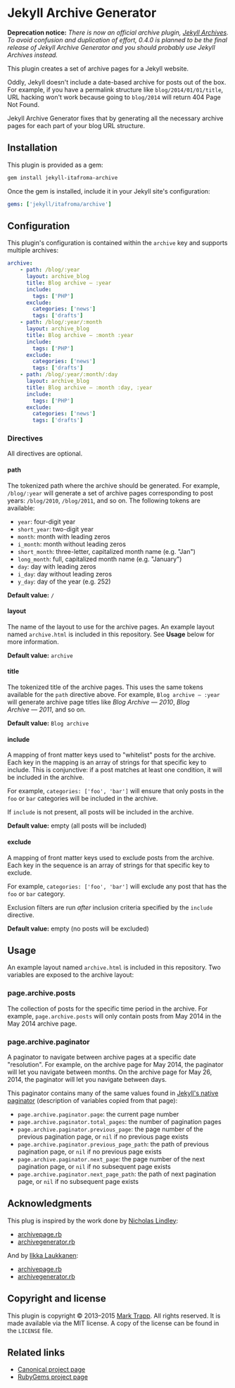 # Jekyll Archive Generator

**Deprecation notice:** *There is now an official archive plugin, [Jekyll Archives][1]. To avoid confusion and duplication of effort, 0.4.0 is planned to be the final release of Jekyll Archive Generator and you should probably use Jekyll Archives instead.*

This plugin creates a set of archive pages for a Jekyll website.

Oddly, Jekyll doesn't include a date-based archive for posts out of the box. For example, if you have a permalink structure like `blog/2014/01/01/title`, URL hacking won't work because going to `blog/2014` will return 404 Page Not Found.

Jekyll Archive Generator fixes that by generating all the necessary archive pages for each part of your blog URL structure.

## Installation

This plugin is provided as a gem:

```sh
gem install jekyll-itafroma-archive
```

Once the gem is installed, include it in your Jekyll site's configuration:

```yaml
gems: ['jekyll/itafroma/archive']
```

## Configuration

This plugin's configuration is contained within the `archive` key and supports multiple archives:

```yaml
archive:
    - path: /blog/:year
      layout: archive_blog
      title: Blog archive — :year
      include:
        tags: ['PHP']
      exclude:
        categories: ['news']
        tags: ['drafts']
    - path: /blog/:year/:month
      layout: archive_blog
      title: Blog archive — :month :year
      include:
        tags: ['PHP']
      exclude:
        categories: ['news']
        tags: ['drafts']
    - path: /blog/:year/:month/:day
      layout: archive_blog
      title: Blog archive — :month :day, :year
      include:
        tags: ['PHP']
      exclude:
        categories: ['news']
        tags: ['drafts']
```

### Directives

All directives are optional.

#### path

The tokenized path where the archive should be generated. For example, `/blog/:year` will generate a set of archive pages corresponding to post years: `/blog/2010`, `/blog/2011`, and so on. The following tokens are available: 

* `year`: four-digit year
* `short_year`: two-digit year
* `month`: month with leading zeros
* `i_month`: month without leading zeros
* `short_month`: three-letter, capitalized month name (e.g. "Jan")
* `long_month`: full, capitalized month name (e.g. "January")
* `day`: day with leading zeros
* `i_day`: day without leading zeros
* `y_day`: day of the year (e.g. 252)

**Default value:** `/`

#### layout

The name of the layout to use for the archive pages. An example layout named `archive.html` is included in this repository. See **Usage** below for more information.

**Default value:** `archive`


#### title

The tokenized title of the archive pages. This uses the same tokens available for the `path` directive above. For example, `Blog archive — :year` will generate archive page titles like *Blog Archive — 2010*, *Blog Archive — 2011*, and so on.

**Default value:** `Blog archive`

#### include

A mapping of front matter keys used to "whitelist" posts for the archive. Each key in the mapping is an array of strings for that specific key to include. This is conjunctive: if a post matches at least one condition, it will be included in the archive.

For example, `categories: ['foo', 'bar']` will ensure that only posts in the `foo` or `bar` categories will be included in the archive.

If `include` is not present, all posts will be included in the archive.

**Default value:** empty (all posts will be included)

#### exclude

A mapping of front matter keys used to exclude posts from the archive. Each key in the sequence is an array of strings for that specific key to exclude. 

For example, `categories: ['foo', 'bar']` will exclude any post that has the `foo` or `bar` category.

Exclusion filters are run *after* inclusion criteria specified by the `include` directive.

**Default value:** empty (no posts will be excluded)

## Usage

An example layout named `archive.html` is included in this repository. Two variables are exposed to the archive layout:

### page.archive.posts

The collection of posts for the specific time period in the archive. For example, `page.archive.posts` will only contain posts from May 2014 in the May 2014 archive page.

### page.archive.paginator

A paginator to navigate between archive pages at a specific date "resolution". For example, on the archive page for May 2014, the paginator will let you navigate between months. On the archive page for May 26, 2014, the paginator will let you navigate between days.

This paginator contains many of the same values found in [Jekyll's native paginator][2] (description of variables copied from that page):

* `page.archive.paginator.page`: the current page number
* `page.archive.paginator.total_pages`: the number of pagination pages
* `page.archive.paginator.previous_page`: the page number of the previous pagination page, or `nil` if no previous page exists
* `page.archive.paginator.previous_page_path`: the path of previous pagination page, or `nil` if no previous page exists
* `page.archive.paginator.next_page`: the page number of the next pagination page, or `nil` if no subsequent page exists
* `page.archive.paginator.next_page_path`: the path of next pagination page, or `nil` if no subsequent page exists

## Acknowledgments

This plug is inspired by the work done by [Nicholas Lindley][3]:

* [archivepage.rb][4]
* [archivegenerator.rb][5]

And by [Ilkka Laukkanen][6]:

* [archivepage.rb][7]
* [archivegenerator.rb][8]

## Copyright and license

This plugin is copyright © 2013–2015 [Mark Trapp][9]. All rights reserved. It is made available via the MIT license. A copy of the license can be found in the `LICENSE` file.

## Related links

* [Canonical project page][10]
* [RubyGems project page][11]

[1]: https://github.com/jekyll/jekyll-archives "Jekyll Archives project page"
[2]: http://jekyllrb.com/docs/pagination/ "Jekyll Documentation — Pagination"
[3]: http://www.thisoneplace.com "Nicholas Lindley’s website"
[4]: https://gist.github.com/nlindley/6409441 "Nicholas Lindley’s archivegenerator.rb"
[5]: https://gist.github.com/nlindley/6409459 "Nicholas Lindley’s archivepage.rb"
[6]: http://ilkka.github.io "Ilkka Laukkanen’s website"
[7]: https://gist.github.com/ilkka/707909 "Ilkka Laukkanen’s archivegenerator.rb"
[8]: https://gist.github.com/ilkka/707020 "Ilkka Laukkanen’s archivepage.rb"
[9]: https://marktrapp.com "Mark Trapp’s website"
[10]: https://marktrapp.com/projects/jekyll-archive "jekyll-archive project page"
[11]: https://rubygems.org/gems/jekyll-itafroma-archive "RubyGems project page"

